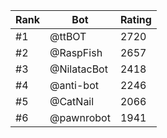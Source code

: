 Rank|Bot|Rating
---|---|---
#1|@ttBOT|2720
#2|@RaspFish|2657
#3|@NilatacBot|2418
#4|@anti-bot|2246
#5|@CatNail|2066
#6|@pawnrobot|1941
